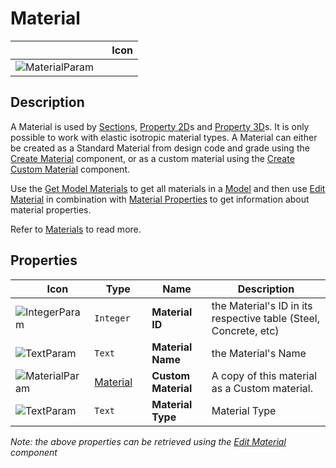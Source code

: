 # Material
<!--- This file has been auto-generated, do not change it manually! Edit the generator here: https://github.com/arup-group/GSA-Grasshopper/tree/main/DocsGeneration --->

|<img width="150"/> Icon |
| ----------- |
|![MaterialParam](./images/MaterialParam.png) |

## Description

A Material is used by [Section](gsagh-section-parameter.md)s, [Property 2D](gsagh-property-2d-parameter.md)s and [Property 3D](gsagh-property-3d-parameter.md)s. It is only possible to work with elastic isotropic material types. A Material can either be created as a Standard Material from design code and grade using the [Create Material](gsagh-create-material-component.md) component, or as a custom material using the [Create Custom Material](gsagh-create-custom-material-component.md) component.

Use the [Get Model Materials](gsagh-get-model-materials-component.md) to get all materials in a [Model](gsagh-model-parameter.md) and then use [Edit Material](gsagh-edit-material-component.md) in combination with [Material Properties](gsagh-material-properties-component.md) to get information about material properties.

Refer to [Materials](/references/hidr-data-mat-steel.md) to read more.



## Properties

|<img width="20"/> Icon |<img width="200"/> Type |<img width="200"/> Name |<img width="1000"/> Description |
| ----------- | ----------- | ----------- | ----------- |
|![IntegerParam](./images/IntegerParam.png) |`Integer` |**Material ID** |the Material's ID in its respective table (Steel, Concrete, etc) |
|![TextParam](./images/TextParam.png) |`Text` |**Material Name** |the Material's Name |
|![MaterialParam](./images/MaterialParam.png) |[Material](gsagh-material-parameter.md) |**Custom Material** |A copy of this material as a Custom material. |
|![TextParam](./images/TextParam.png) |`Text` |**Material Type** |Material Type |

_Note: the above properties can be retrieved using the [Edit Material](gsagh-edit-material-component.md) component_
